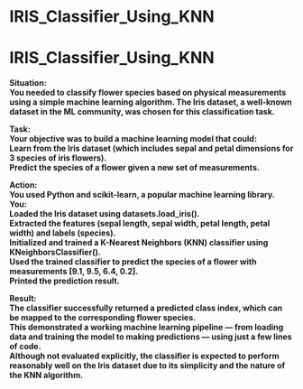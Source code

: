 # IRIS_Classifier_Using_KNN
# IRIS_Classifier_Using_KNN
<b>
Situation:<br>
You needed to classify flower species based on physical measurements using a simple machine learning algorithm. The Iris dataset, a well-known dataset in the ML community, was chosen for this classification task.<br>

Task:<br>
Your objective was to build a machine learning model that could:<br>
Learn from the Iris dataset (which includes sepal and petal dimensions for 3 species of iris flowers).<br>
Predict the species of a flower given a new set of measurements.<br>

Action:<br>
You used Python and scikit-learn, a popular machine learning library.<br>
You:<br>
Loaded the Iris dataset using datasets.load_iris().<br>
Extracted the features (sepal length, sepal width, petal length, petal width) and labels (species).<br>
Initialized and trained a K-Nearest Neighbors (KNN) classifier using KNeighborsClassifier().<br>
Used the trained classifier to predict the species of a flower with measurements [9.1, 9.5, 6.4, 0.2].<br>
Printed the prediction result.<br>

Result:<br>
The classifier successfully returned a predicted class index, which can be mapped to the corresponding flower species.<br>
This demonstrated a working machine learning pipeline — from loading data and training the model to making predictions — using just a few lines of code.<br>
Although not evaluated explicitly, the classifier is expected to perform reasonably well on the Iris dataset due to its simplicity and the nature of the KNN algorithm.<br></b>
